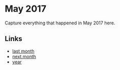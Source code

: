 # May 2017

Capture everything that happened in May 2017 here.

## Links
- [last month](calendar/months/2017-04.md)
- [next month](calendar/months/2017-06.md)
- [year](calendar/years/2017.md)